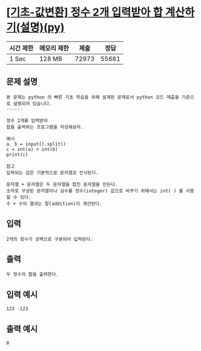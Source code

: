 # [[기초-값변환] 정수 2개 입력받아 합 계산하기(설명)(py)](https://codeup.kr/problem.php?id=6025)

| 시간 제한 | 메모리 제한 | 제출 | 정답 |
| --- | --- | --- | --- |
| 1 Sec | 128 MB | 72973 | 55681 |

## **문제 설명**

```
본 문제는 python 의 빠른 기초 학습을 위해 설계된 문제로서 python 코드 제출을 기준으로 설명되어 있습니다. 
------

정수 2개를 입력받아
합을 출력하는 프로그램을 작성해보자.

예시
a, b = input().split()
c = int(a) + int(b)
print(c)

참고
입력되는 값은 기본적으로 문자열로 인식된다.

문자열 + 문자열은 두 문자열을 합친 문자열을 만든다.
숫자로 구성된 문자열이나 실수를 정수(integer) 값으로 바꾸기 위해서는 int( ) 를 사용할 수 있다.
수 + 수의 결과는 합(addition)이 계산된다.
```

## 입력

```
2개의 정수가 공백으로 구분되어 입력된다.
```

## 출력

```
두 정수의 합을 출력한다.
```

## 입력 예시

```
123 -123
```

## 출력 예시

```
0
```
